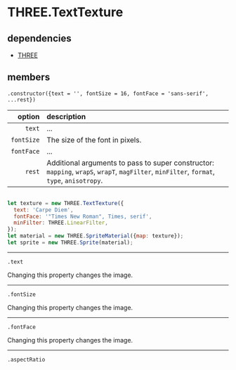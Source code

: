 # THREE.TextTexture





## dependencies

- [THREE](https://github.com/mrdoob/three.js)

## members

`.constructor({text = '', fontSize = 16, fontFace = 'sans-serif', ...rest})`

| option | description |
| ---: | :--- |
| `text` | ... |
| `fontSize` | The size of the font in pixels. |
| `fontFace` | ... |
| `rest` | Additional arguments to pass to super constructor: `mapping`, `wrapS`, `wrapT`, `magFilter`, `minFilter`, `format`, `type`, `anisotropy`. |

```javascript

let texture = new THREE.TextTexture({
  text: 'Carpe Diem',
  fontFace: '"Times New Roman", Times, serif',
  minFilter: THREE.LinearFilter,
});
let material = new THREE.SpriteMaterial({map: texture});
let sprite = new THREE.Sprite(material);

```

---

`.text`

Changing this property changes the image.

---

`.fontSize`

Changing this property changes the image.

---

`.fontFace`

Changing this property changes the image.

---

`.aspectRatio`

